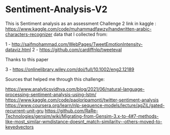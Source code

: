 # Sentiment-Analysis-V2
This is Sentiment analysis as an assessment Challenge 2
link in kaggle : https://www.kaggle.com/code/muhammadfawzy/handwritten-arabic-characters-recognizer
data that I collected from:

1 - http://saifmohammad.com/WebPages/TweetEmotionIntensity-dataviz.html
2 - https://github.com/cardiffnlp/tweeteval

Thanks to this paper

3 - https://onlinelibrary.wiley.com/doi/full/10.1002/eng2.12189

Sources that helped me through this challenge: 

https://www.analyticsvidhya.com/blog/2021/06/natural-language-processing-sentiment-analysis-using-lstm/
https://www.kaggle.com/code/paoloripamonti/twitter-sentiment-analysis
https://www.coursera.org/learn/nlp-sequence-models/lecture/agZiL/gated-recurrent-unit-gru
https://github.com/RaRe-Technologies/gensim/wiki/Migrating-from-Gensim-3.x-to-4#7-methods-like-most_similar-wmdistance-doesnt_match-similarity--others-moved-to-keyedvectors
